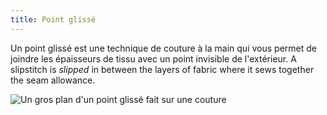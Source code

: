 ```yaml
---
title: Point glissé
---
```


Un point glissé est une technique de couture à la main qui vous permet de joindre les épaisseurs de tissu avec un point invisible de l'extérieur. A slipstitch is _slipped_ in between the layers of fabric where it sews together the seam allowance.

![Un gros plan d'un point glissé fait sur une couture](slipstitch.jpg)
